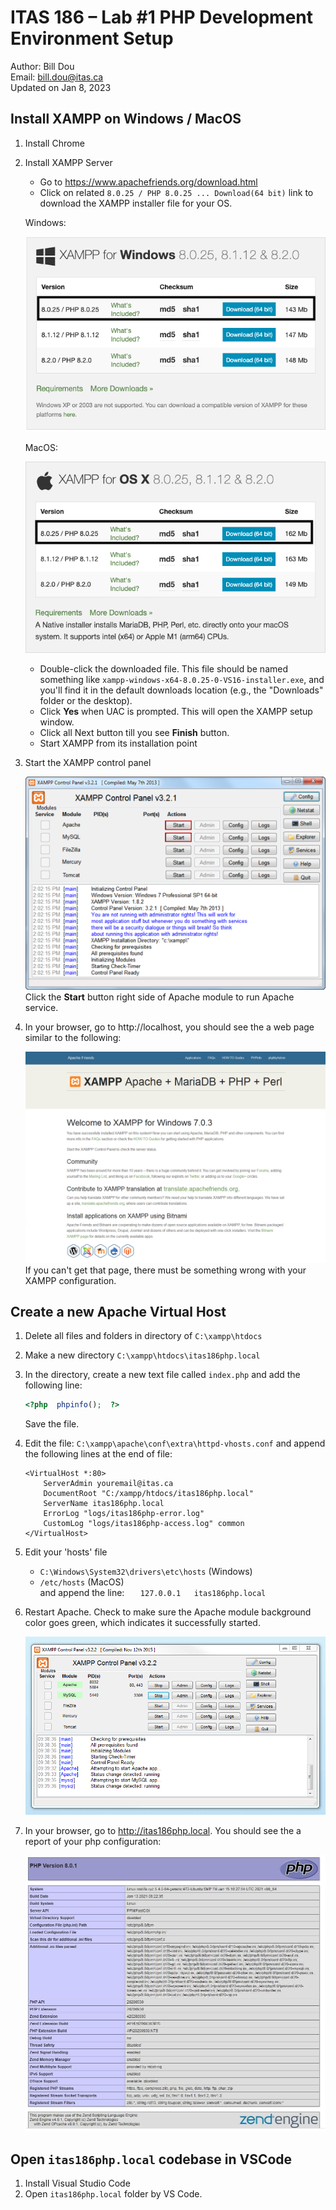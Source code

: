 # ITAS 186 – Lab #1 PHP Development Environment Setup

Author: Bill Dou \
Email: bill.dou@itas.ca \
Updated on Jan 8, 2023

## Install XAMPP on Windows / MacOS

1. Install Chrome
2. Install XAMPP Server

   - Go to https://www.apachefriends.org/download.html
   - Click on related `8.0.25 / PHP 8.0.25 ... Download(64 bit)` link to download the XAMPP installer file for your OS.

   Windows:

   ![XAMPP for Windows](./windows.png "XAMPP for Windows")

   MacOS:

   ![XAMPP for MacOS](./macos.png "XAMPP for MacOS")

   - Double-click the downloaded file. This file should be named something like `xampp-windows-x64-8.0.25-0-VS16-installer.exe`, and you'll find it in the default downloads location (e.g., the "Downloads" folder or the desktop).
   - Click **Yes** when UAC is prompted. This will open the XAMPP setup window.
   - Click all Next button till you see **Finish** button.
   - Start XAMPP from its installation point

3. Start the XAMPP control panel

   ![XAMPP Control Panel](./xampp-control-panel.png "XAMPP Control Panel")
   Click the **Start** button right side of Apache module to run Apache service.

4. In your browser, go to http://localhost, you should see the a web page similar to the following:

   ![XAMPP Control Panel](./xampp-default-page.webp "XAMPP Control Panel")
   If you can't get that page, there must be something wrong with your XAMPP configuration.

## Create a new Apache Virtual Host

1. Delete all files and folders in directory of `C:\xampp\htdocs`
2. Make a new directory `C:\xampp\htdocs\itas186php.local`
3. In the directory, create a new text file called `index.php` and add the following line:
   ```php
   <?php  phpinfo();  ?>
   ```
   Save the file.
4. Edit the file: `C:\xampp\apache\conf\extra\httpd-vhosts.conf` and append the following lines at the end of file:

   ```
   <VirtualHost *:80>
       ServerAdmin youremail@itas.ca
       DocumentRoot "C:/xampp/htdocs/itas186php.local"
       ServerName itas186php.local
       ErrorLog "logs/itas186php-error.log"
       CustomLog "logs/itas186php-access.log" common
   </VirtualHost>
   ```

5. Edit your 'hosts' file
   - `C:\Windows\System32\drivers\etc\hosts` (Windows)
   - `/etc/hosts` (MacOS) \
      and append the line:
     `   127.0.0.1   itas186php.local`
6. Restart Apache. Check to make sure the Apache module background color goes green, which indicates it successfully started.

   ![XAMPP Control Panel Green](./xampp-control-panel-green.png "XAMPP Control Panel Green")

7. In your browser, go to http://itas186php.local. You should see the a report of your php configuration:

   ![phpinfo](./phpinfo.jpeg "phpinfo")

## Open `itas186php.local` codebase in VSCode

1. Install Visual Studio Code
2. Open `itas186php.local` folder by VS Code.
